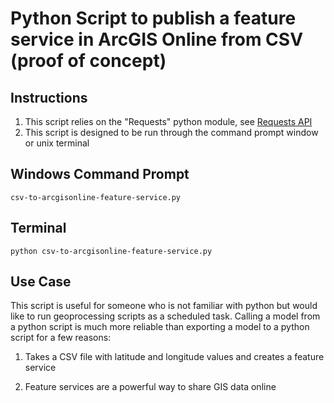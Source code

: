 Python Script to publish a feature service in ArcGIS Online from CSV (proof of concept)
=========================

## Instructions

1. This script relies on the "Requests" python module, see [Requests API](http://docs.python-requests.org/en/latest/)
2. This script is designed to be run through the command prompt window or unix terminal

## Windows Command Prompt
```
csv-to-arcgisonline-feature-service.py
```

## Terminal
```
python csv-to-arcgisonline-feature-service.py
```


## Use Case

This script is useful for someone who is not familiar with python but would like to run geoprocessing scripts as a scheduled task. Calling a model from a python script is much more reliable than exporting a model to a python script for a few reasons:

1. Takes a CSV file with latitude and longitude values and creates a feature service

2. Feature services are a powerful way to share GIS data online
